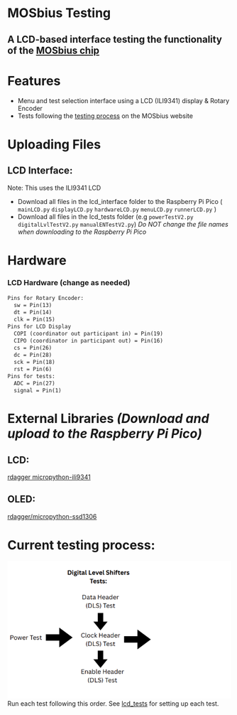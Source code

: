 # MOSbius Testing 
## A LCD-based interface testing the functionality of the [MOSbius chip](https://mosbius.org/0_front_matter/intro.html) 

# Features 
- Menu and test selection interface using a LCD (ILI9341) display & Rotary Encoder
- Tests following the [testing process](https://mosbius.org/app_pcb_test/pcb_test.html) on the MOSbius website

# Uploading Files
## LCD Interface:
Note: This uses the ILI9341 LCD
  - Download all files in the lcd_interface folder to the Raspberry Pi Pico ( `mainLCD.py` `displayLCD.py` `hardwareLCD.py` `menuLCD.py` `runnerLCD.py` )
  - Download all files in the lcd_tests folder (e.g `powerTestV2.py` `digitalLvlTestV2.py` `manualENTestV2.py`)
    *Do NOT change the file names when downloading to the Raspberry Pi Pico*

# Hardware
### LCD Hardware (change as needed)
    Pins for Rotary Encoder:
      sw = Pin(13) 
      dt = Pin(14)
      clk = Pin(15)
    Pins for LCD Display
      COPI (coordinator out participant in) = Pin(19)
      CIPO (coordinator in participant out) = Pin(16)
      cs = Pin(26)
      dc = Pin(28)
      sck = Pin(18)
      rst = Pin(6)
    Pins for tests:
      ADC = Pin(27)
      signal = Pin(1)

# External Libraries *(Download and upload to the Raspberry Pi Pico)* 
## LCD:
  [rdagger micropython-ili9341](https://github.com/rdagger/micropython-ili9341)
## OLED: 
  [rdagger/micropython-ssd1306](https://github.com/rdagger/micropython-ssd1306)

# Current testing process: 
![testFlow](images/testingFlow.png)
Run each test following this order. See [lcd_tests](lcd_tests/README.md) for setting up each test. 

